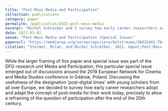 ```yaml
---
title: "Post-Mass Media and Participation"
collection: publications
category: paper
permalink: /publication/2021-post-mass-media
excerpt: "Michel Schreiber and I survey how early career researchers adopt and adapt the concept of post-media for their work today to allow a reframing of the question of participation after the end of the 20th century."
date: 2021-01-01
venue: "Post-Mass Media and Participation (Special Issue)"
paperurl: "https://mediarep.org/server/api/core/bitstreams/39d32d41-7b42-447d-bd31-a8d4e5d398a0/content"
citation: "Stürmer, Milan, and Michel Schreiber. 2021. &quot;Post-Mass Media and Participation (Special Issue).&quot <i>Augenblick: Konstanzer Hefte Zur Medienwissenschaft</i>, 80: 5–16."
---
```


While the larger framing of this paper and special issue was part of the DFG-research unit Media and Participation, this particular special issue emerged out of discussions around the 2019 European Network for Cinema and Media Studies conference in Gdánsk, Poland. Discussing the usefulness of the designation ‘post-digital times’ with young scholars from all over Europe, we decided to survey how early career researchers adopt and adapt the concept of post-media for their work today, precisely to allow a reframing of the question of participation after the end of the 20th century.
